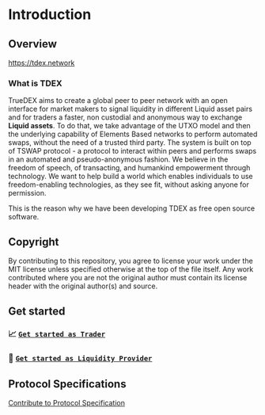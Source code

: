 # Introduction

## Overview
https://tdex.network

### What is TDEX

TrueDEX aims to create a global peer to peer network with an open interface for market makers to signal liquidity in different Liquid asset pairs and for traders a faster, non ­custodial and anonymous way to exchange **Liquid assets**.
To do that, we take advantage of the UTXO model and then the underlying capability of Elements Based networks to perform automated swaps, without the need of a trusted third party.
The system is built on top of TSWAP protocol - a protocol to interact within peers and performs swaps in an automated and pseudo-anonymous fashion. 
We believe in the freedom of speech, of transacting, and humankind empowerment through technology. We want to help build a world which enables individuals to use freedom-enabling technologies, as they see fit, without asking anyone for permission. 

This is the reason why we have been developing TDEX as free open source software.

## Copyright

By contributing to this repository, you agree to license your work under the MIT license unless specified otherwise at the top of the file itself. Any work contributed where you are not the original author must contain its license header with the original author(s) and source.

## Get started

### 📈 [`Get started as Trader`](trader.md)
### 💸 [`Get started as Liquidity Provider`](provider.md)


## Protocol Specifications

[Contribute to Protocol Specification](https://github.com/tdex-network/tdex-specs)

